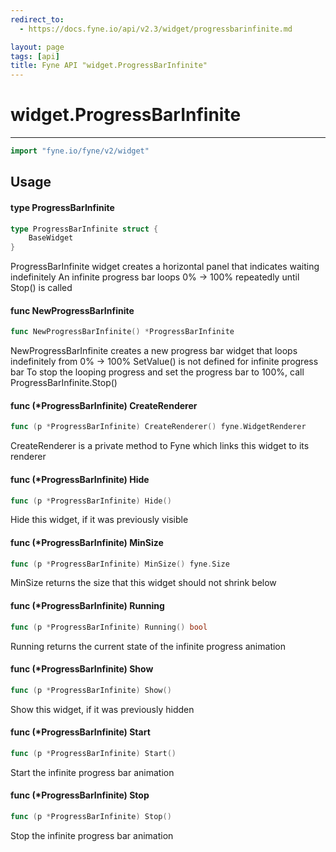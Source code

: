```yaml
---
redirect_to:
  - https://docs.fyne.io/api/v2.3/widget/progressbarinfinite.md

layout: page
tags: [api]
title: Fyne API "widget.ProgressBarInfinite"
---
```



# widget.ProgressBarInfinite
---
```go
import "fyne.io/fyne/v2/widget"
```

## Usage

#### type ProgressBarInfinite

```go
type ProgressBarInfinite struct {
	BaseWidget
}
```

ProgressBarInfinite widget creates a horizontal panel that indicates waiting indefinitely An infinite progress bar loops 0% -> 100% repeatedly until Stop() is called

#### func  NewProgressBarInfinite

```go
func NewProgressBarInfinite() *ProgressBarInfinite
```
NewProgressBarInfinite creates a new progress bar widget that loops indefinitely from 0% -> 100% SetValue() is not defined for infinite progress bar To stop the looping progress and set the progress bar to 100%, call ProgressBarInfinite.Stop()

#### func (*ProgressBarInfinite) CreateRenderer

```go
func (p *ProgressBarInfinite) CreateRenderer() fyne.WidgetRenderer
```
CreateRenderer is a private method to Fyne which links this widget to its renderer

#### func (*ProgressBarInfinite) Hide

```go
func (p *ProgressBarInfinite) Hide()
```
Hide this widget, if it was previously visible

#### func (*ProgressBarInfinite) MinSize

```go
func (p *ProgressBarInfinite) MinSize() fyne.Size
```
MinSize returns the size that this widget should not shrink below

#### func (*ProgressBarInfinite) Running

```go
func (p *ProgressBarInfinite) Running() bool
```
Running returns the current state of the infinite progress animation

#### func (*ProgressBarInfinite) Show

```go
func (p *ProgressBarInfinite) Show()
```
Show this widget, if it was previously hidden

#### func (*ProgressBarInfinite) Start

```go
func (p *ProgressBarInfinite) Start()
```
Start the infinite progress bar animation

#### func (*ProgressBarInfinite) Stop

```go
func (p *ProgressBarInfinite) Stop()
```
Stop the infinite progress bar animation
